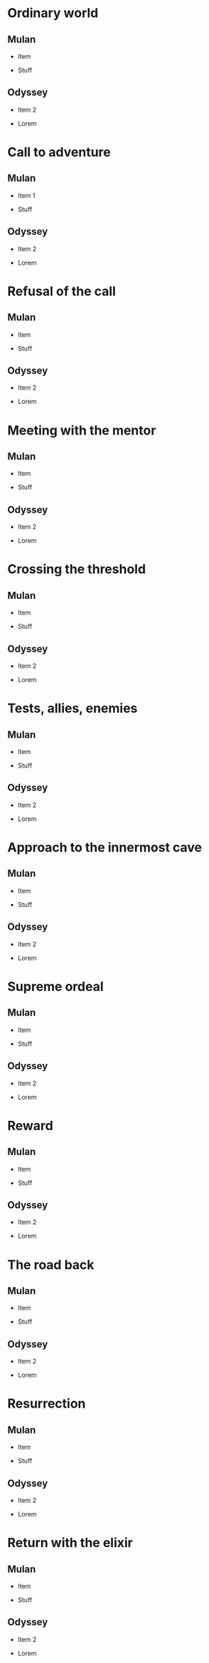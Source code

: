 
# Ordinary world

## Mulan

- Item

- Stuff

## Odyssey

- Item 2

- Lorem

# Call to adventure

## Mulan

- Item 1

- Stuff

## Odyssey

- Item 2

- Lorem

# Refusal of the call

## Mulan

- Item

- Stuff

## Odyssey

- Item 2

- Lorem

# Meeting with the mentor

## Mulan

- Item

- Stuff

## Odyssey

- Item 2

- Lorem

# Crossing the threshold

## Mulan

- Item

- Stuff

## Odyssey

- Item 2

- Lorem

# Tests, allies, enemies

## Mulan

- Item

- Stuff

## Odyssey

- Item 2

- Lorem

# Approach to the innermost cave

## Mulan

- Item

- Stuff

## Odyssey

- Item 2

- Lorem

# Supreme ordeal

## Mulan

- Item

- Stuff

## Odyssey

- Item 2

- Lorem

# Reward

## Mulan

- Item

- Stuff

## Odyssey

- Item 2

- Lorem

# The road back

## Mulan

- Item

- Stuff

## Odyssey

- Item 2

- Lorem

# Resurrection

## Mulan

- Item

- Stuff

## Odyssey

- Item 2

- Lorem

# Return with the elixir

## Mulan

- Item

- Stuff

## Odyssey

- Item 2

- Lorem

